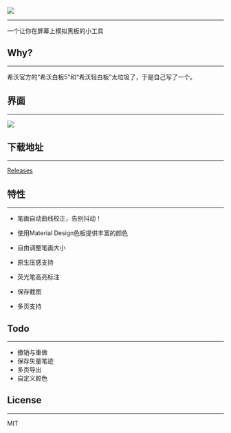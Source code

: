 ![](https://i.loli.net/2020/10/01/2C4whcJSNZAeUMY.png)

---

一个让你在屏幕上模拟黑板的小工具



## Why?

---

希沃官方的“希沃白板5”和“希沃轻白板”太垃圾了，于是自己写了一个。



## 界面

---

![](https://i.loli.net/2020/10/01/NSsHUpnC59ZYAwe.png)



## 下载地址

---

[Releases](https://github.com/1357310795/HandyDraw/releases)



## 特性

---

- 笔画自动曲线校正，告别抖动！

- 使用Material Design色板提供丰富的颜色

- 自由调整笔画大小

- 原生压感支持

- 荧光笔高亮标注

- 保存截图

- 多页支持



## Todo

---

- 撤销与重做
- 保存矢量笔迹
- 多页导出
- 自定义颜色



## License

---

MIT